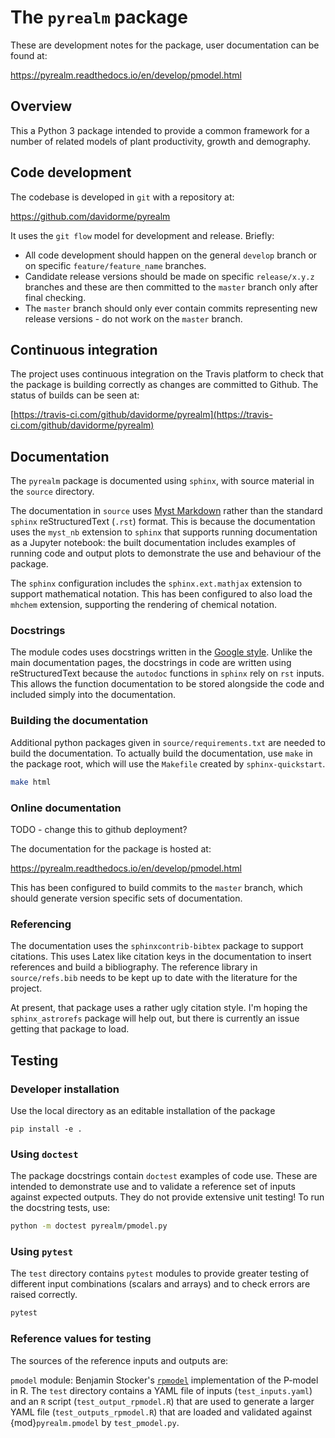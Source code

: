 # The `pyrealm` package

These are development notes for the package, user documentation can be found at:

https://pyrealm.readthedocs.io/en/develop/pmodel.html

## Overview

This a Python 3 package intended to provide a common framework for a number of
related models of plant productivity, growth and demography.


## Code development

The codebase is developed in `git` with a repository at:

https://github.com/davidorme/pyrealm

It uses the `git flow` model for development and release. Briefly:

* All code development should happen on the general `develop` branch or on specific 
  `feature/feature_name` branches.
* Candidate release versions should be made on specific `release/x.y.z` branches
  and these are then committed to the `master` branch only after final checking.
* The `master` branch should only ever contain commits representing new release
  versions - do not work on the `master` branch.

## Continuous integration

The project uses continuous integration on the Travis platform to check that the
package is building correctly as changes are committed to Github. The status of 
builds can be seen at:

[https://travis-ci.com/github/davidorme/pyrealm](https://travis-ci.com/github/davidorme/pyrealm)

## Documentation

The `pyrealm` package is documented using `sphinx`, with source material in the
`source` directory. 

The documentation in `source` uses [Myst Markdown](https://myst-parser.readthedocs.io/en/latest/)
rather than the standard `sphinx` reStructuredText (`.rst`) format. This is 
because the documentation uses the `myst_nb` extension to `sphinx` that supports
running documentation as a Jupyter notebook: the built documentation includes
examples of running code and output plots to demonstrate the use and behaviour 
of the package.

The `sphinx` configuration includes the `sphinx.ext.mathjax`
extension to support mathematical notation. This has been configured to also 
load the `mhchem` extension, supporting the rendering of chemical notation.

### Docstrings

The module codes uses docstrings written in the 
[Google style](https://sphinxcontrib-napoleon.readthedocs.io/en/latest/example_google.html).
Unlike the main documentation pages, the docstrings in code are written using 
reStructuredText because the `autodoc` functions in `sphinx` rely on `rst` 
inputs. This allows the function documentation to be stored alongside the code
and included simply into the documentation. 

### Building the documentation

Additional python packages given in `source/requirements.txt` are needed
to build the documentation. To actually build the documentation, use
`make` in the package root, which will use the `Makefile` created by
`sphinx-quickstart`. 

```bash
make html
```

### Online documentation

TODO - change this to github deployment?

The documentation for the package is hosted at:

https://pyrealm.readthedocs.io/en/develop/pmodel.html

This has been configured to build commits to the `master` branch, which should
generate version specific sets of documentation.

### Referencing

The documentation uses the `sphinxcontrib-bibtex` package to support citations.
This uses Latex like citation keys in the documentation to insert references and
build a bibliography. The reference library in `source/refs.bib` needs to be
kept up to date with the literature for the project.

At present, that package uses a rather ugly citation style. I'm hoping the
`sphinx_astrorefs` package will help out, but there is currently an issue
getting that package to load.

## Testing

### Developer installation

Use the local directory as an editable installation of the package

```
pip install -e .
```

### Using `doctest`

The package docstrings contain `doctest` examples of code use. These are
intended to demonstrate use and to validate a reference set of inputs against
expected outputs. They do not provide extensive unit testing! To run the
docstring tests, use:

```bash
python -m doctest pyrealm/pmodel.py

``` 

### Using `pytest`

The `test` directory contains `pytest` modules to provide greater testing of
different input combinations (scalars and arrays) and to check errors are
raised correctly.

```bash
pytest
```

### Reference values for testing

The sources of the reference inputs and outputs are:

`pmodel` module: 
    Benjamin Stocker's [`rpmodel`](https://github.com/stineb/rpmodel/tree/master/R)
    implementation of the P-model in R. The `test` directory contains a YAML 
    file of inputs (`test_inputs.yaml`) and an `R` script (`test_output_rpmodel.R`)
    that are used to generate a larger YAML file (`test_outputs_rpmodel.R`) that
    are loaded and validated against {mod}`pyrealm.pmodel` by `test_pmodel.py`.


